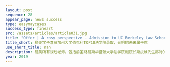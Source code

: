 ```yaml
---
layout: post
sequence: 28
appear_page: news success 
type: easymaycases
success_type: fineart
src: /assets/articles/article031.jpg
title: "Offer | A rosy perspective - Admission to UC Berkeley Law School, a top 10 ranked law school"
title_short: 易美学子喜获加州大学伯克利TOP10法学院录取，光明的未来属于你
use_short_title: nan
description: 易美所有规划老师，包括前圣路易斯华盛顿大学法学院副院长斯皮维先生都对Q同学活泼开朗的性格赞赏有加。但由于Q同学的相关专业背景经历较为空白，易美职业规划团队为Q同学在上海的老牌国际著名律所匹配了一份实习。通过分类文件证据和上述草案来进行与案件有关的政策研究，包括与律所专业人士一起参与听证会等工作，更切实地了解到法律专业未来工作的内容。
year: 2019
---
```


